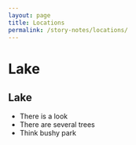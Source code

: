 ```yaml
---
layout: page
title: Locations
permalink: /story-notes/locations/
---
```


<h1 class="content-subhead">Lake</h1>

## Lake
* There is a look
* There are several trees
* Think bushy park
